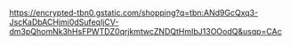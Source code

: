 https://encrypted-tbn0.gstatic.com/shopping?q=tbn:ANd9GcQxq3-JscKaDbACHjmi0dSufeqIjCV-dm3pQhomNk3hHsFPWTDZ0qrjkmtwcZNDQtHmIbJ13OOodQ&usqp=CAc